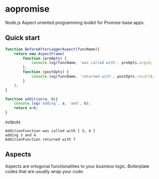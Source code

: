 # aopromise
Node.js Aspect oriented programming toolkit for Promise-base apps.

## Quick start
```javascript
function BeforeAfterLoggerAspect(funcName){
	return new AspectFrame(
		function (preOpts) {
			console.log(funcName, 'was called with', preOpts.args);
		},
		function (postOpts) {
			console.log(funcName, 'returned with', postOpts.result);
		}
	);
}

function addition(a, b){
	console.log('adding', a, 'and', b);
	return a+b;
}
```
outputs

```
AdditionFunction was called with [ 3, 4 ]
adding 3 and 4
AdditionFunction returned with 7
```

## Aspects
Aspects are ortogonal functionalities to your business logic. Boilerplate codes that are usually wrap your code.
